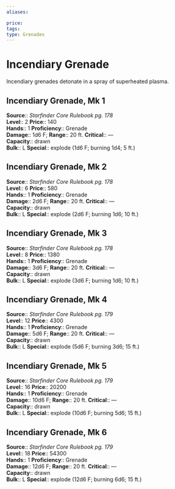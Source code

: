 ```yaml
---
aliases: 

price: 
tags: 
type: Grenades
---
```


# Incendiary Grenade

Incendiary grenades detonate in a spray of superheated plasma.  

## Incendiary Grenade, Mk 1

**Source**:: _Starfinder Core Rulebook pg. 178_  
**Level**:: 2
**Price**:: 140  
**Hands**:: 1
**Proficiency**:: Grenade  
**Damage**:: 1d6 F; 
**Range**:: 20 ft.
**Critical**:: —  
**Capacity**:: drawn  
**Bulk**:: L
**Special**:: explode (1d6 F; burning 1d4; 5 ft.)

## Incendiary Grenade, Mk 2

**Source**:: _Starfinder Core Rulebook pg. 178_  
**Level**:: 6
**Price**:: 580  
**Hands**:: 1
**Proficiency**:: Grenade  
**Damage**:: 2d6 F; 
**Range**:: 20 ft.
**Critical**:: —  
**Capacity**:: drawn  
**Bulk**:: L
**Special**:: explode (2d6 F; burning 1d6; 10 ft.)

## Incendiary Grenade, Mk 3

**Source**:: _Starfinder Core Rulebook pg. 178_  
**Level**:: 8
**Price**:: 1380  
**Hands**:: 1
**Proficiency**:: Grenade  
**Damage**:: 3d6 F; 
**Range**:: 20 ft.
**Critical**:: —  
**Capacity**:: drawn  
**Bulk**:: L
**Special**:: explode (3d6 F; burning 1d6; 10 ft.)

## Incendiary Grenade, Mk 4

**Source**:: _Starfinder Core Rulebook pg. 179_  
**Level**:: 12
**Price**:: 4300  
**Hands**:: 1
**Proficiency**:: Grenade  
**Damage**:: 5d6 F; 
**Range**:: 20 ft.
**Critical**:: —  
**Capacity**:: drawn  
**Bulk**:: L
**Special**:: explode (5d6 F; burning 3d6; 15 ft.)

## Incendiary Grenade, Mk 5

**Source**:: _Starfinder Core Rulebook pg. 179_  
**Level**:: 16
**Price**:: 20200  
**Hands**:: 1
**Proficiency**:: Grenade  
**Damage**:: 10d6 F; 
**Range**:: 20 ft.
**Critical**:: —  
**Capacity**:: drawn  
**Bulk**:: L
**Special**:: explode (10d6 F; burning 5d6; 15 ft.)

## Incendiary Grenade, Mk 6

**Source**:: _Starfinder Core Rulebook pg. 179_  
**Level**:: 18
**Price**:: 54300  
**Hands**:: 1
**Proficiency**:: Grenade  
**Damage**:: 12d6 F; 
**Range**:: 20 ft.
**Critical**:: —  
**Capacity**:: drawn  
**Bulk**:: L
**Special**:: explode (12d6 F; burning 6d6; 15 ft.)
